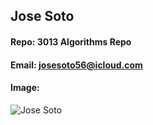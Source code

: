## Jose Soto
#### Repo: 3013 Algorithms Repo
#### Email: josesoto56@icloud.com
#### Image:
![Jose Soto](https://pbs.twimg.com/profile_images/1039655458750062593/GvZ3xMjG_400x400.jpg)
